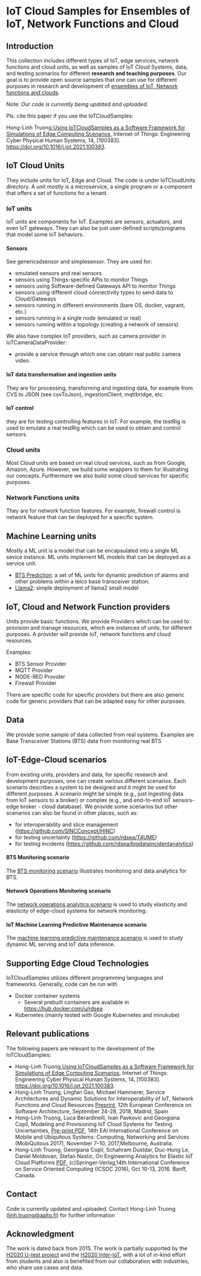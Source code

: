
# IoT Cloud Samples for Ensembles of IoT, Network Functions and Cloud

## Introduction

This collection includes different types of IoT, edge services, network functions and cloud units, as well as samples of IoT Cloud Systems, data, and testing scenarios for different **research and teaching purposes**. Our goal  is to provide open source samples that one can use for different purposes in research and development of [ensembles of IoT, Network functions and clouds](https://link.springer.com/article/10.1007/s11761-018-0228-2).

Note: *Our code is currently being updated and uploaded.*

Pls. cite this paper if you use the IoTCloudSamples:

Hong-Linh Truong,[Using IoTCloudSamples as a Software Framework for Simulations of Edge Computing Scenarios](https://research.aalto.fi/files/61274956/Truong_Using.1_s2.0_S2542660521000275_main.pdf), Internet of Things: Engineering Cyber Physical Human Systems, 14, [100383]. https://doi.org/10.1016/j.iot.2021.100383.


## IoT Cloud Units

They include units for IoT, Edge and Cloud. The code is under IoTCloudUnits directory. A unit mostly is a microservice, a single program or a component that offers a set of functions for a tenant.

### IoT units

IoT units are components for IoT. Examples are sensors, actuators, and even IoT gateways. They can also be just user-defined scripts/programs that model some IoT behaviors.


#### Sensors

See genericsdsensor  and simplesensor. They are used for:

- emulated sensors and real sensors
- sensors using Things-specific APIs to monitor Things
- sensors using Software-defined Gateways API to monitor Things
- sensors using different cloud connectivity types to send data to Cloud/Gateways
- sensors running in different environments (bare OS, docker, vagrant, etc.)
- sensors running in a single node (emulated or real)
- sensors running within a topology (creating a network of sensors)

We also have complex IoT providers, such as camera provider in IoTCameraDataProvider:

- provide a service through which one can obtain real public camera video.

#### IoT data transformation and ingestion units

They are for processing, transforming and ingesting data,
for example from CVS to JSON (see csvToJson), ingestionClient, mqttbridge, etc.

#### IoT control

they are for testing controlling features in IoT. For example, the testRig is used to emulate a real testRig which can be used to obtain and control sensors.

### Cloud units

Most Cloud units are based on real cloud services, such as from Google, Amazon, Azure. However, we build some wrappers to them for illustrating our concepts. Furthermore we also build some cloud services for specific purposes.

### Network Functions units

They are for network function features. For example, firewall control is network feature that can be deployed for a specific system.

## Machine Learning units

Mostly a ML unit is a model that can be encapsulated into a single ML sevice instance. ML units implement ML models that can be deployed as a service unit.
- [BTS Prediction](MLUnits/BTSPrediction/): a set of ML units for dynamic prediction of alarms and other problems within a telco base transceiver station.
- [Llama2](MLUnits/SimpleLlama2/): simple deployment of llama2 small model

## IoT, Cloud and Network Function providers

Units provide basic functions. We provide Providers which can be used to provision and manage resources, which are instances of units, for different purposes. A provider will provide IoT, network functions and cloud resources.

Examples:

- BTS Sensor Provider
- MQTT Provider
- NODE-RED Provider
- Firewall Provider

There are specific code for specific providers but there are also generic code for generic providers that can be adapted easy for other purposes.

## Data

We provide some sample of data collected from real systems. Examples are Base Transceiver Stations (BTS) data from monitoring real BTS

## IoT-Edge-Cloud scenarios

From existing units, providers and data, for specific research and development purposes, one can create various different scenarios. Each scenario describes a system to be designed and it might be used for different purposes. A scenario might be simple (e.g., just ingesting data from IoT sensors to a broker) or complex (e.g., and end-to-end IoT sensors-edge broker - cloud database). We provide some scenarios but other scenarios can also be found in other places, such as:

- for interoperability and slice management (https://github.com/SINCConcept/HINC)
- for testing uncertainty (https://github.com/rdsea/T4UME)
- for testing incidents (https://github.com/rdsea/bigdataincidentanalytics)

#### BTS Monitoring scenario
The [BTS monitoring scenario](scenarios/simpleBTSEdgeCloudIngestion) illustrates monitoring and data analytics for BTS.

#### Network Operations Monitoring scenario

The [network operations analytics scenario](scenarios/netops) is used to study elasticity and elasticity of edge-cloud systems for network monitoring.

#### IoT Machine Learning Predictive Maintenance scenario

The [machine learning predictive maintenance scenario](scenarios/IoTMLPredictiveMaintenance) is used to study dynamic ML serving and IoT data inference. 

## Supporting Edge Cloud Technologies
IoTCloudSamples utilizes different programming languages and frameworks. Generally, code can be run with
* Docker container systems
  - Several prebuilt containers are available in https://hub.docker.com/u/rdsea
* Kubernetes (mainly tested with Google Kubernetes and minukube)

## Relevant publications

The following papers are relevant to the development of the IoTCloudSamples:

- Hong-Linh Truong,[Using IoTCloudSamples as a Software Framework for Simulations of Edge Computing Scenarios](https://research.aalto.fi/files/61274956/Truong_Using.1_s2.0_S2542660521000275_main.pdf), Internet of Things: Engineering Cyber Physical Human Systems, 14, [100383]. https://doi.org/10.1016/j.iot.2021.100383.
- Hong-Linh Truong, Lingfan Gao, Michael Hammerer, Service Architectures and Dynamic Solutions for Interoperability of IoT, Network Functions and Cloud Resources [Preprint](https://bit.ly/2LEYoIz), 12th European Conference on Software Architecture, September 24-28, 2018, Madrid, Spain
- Hong-Linh Truong, Luca Berardinelli, Ivan Pavkovic and Georgiana Copil, Modeling and Provisioning IoT Cloud Systems for Testing Uncertainties, [Pre-print PDF](https://users.aalto.fi/~truongh4/publications/2017/truong-mobiquitous2017.pdf), 14th EAI International Conference on Mobile and Ubiquitous Systems: Computing, Networking and Services (MobiQuitous 2017), November 7–10, 2017,Melbourne, Australia.
- Hong-Linh Truong, Georgiana Copil, Schahram Dustdar, Duc-Hung Le, Daniel Moldovan, Stefan Nastic, On Engineering Analytics for Elastic IoT Cloud Platforms [PDF](https://users.aalto.fi/~truongh4/publications/2016/truong-icsoc2016.pdf), (c)Springer-Verlag,14th International Conference on Service Oriented Computing (ICSOC 2016), Oct 10-13, 2016. Banff, Canada.

## Contact
Code is currently updated and uploaded.
Contact Hong-Linh Truong (linh.truong@aalto.fi) for further information

## Acknowledgment

The work is dated back from 2015. The work is partially supported by the [H2020 U-test project](http://www.u-test.eu) and the [H2020 Inter-IoT](http://www.inter-iot-project.eu/), with a lot of in-kind effort from students and also is benefited from our collaboration with industries, who share use cases and data.
